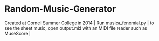 # Random-Music-Generator
Created at Cornell Summer College in 2014
| Run musica_fenomial.py | to see the sheet music, open output.mid with an MIDI file reader such as MuseScore |
